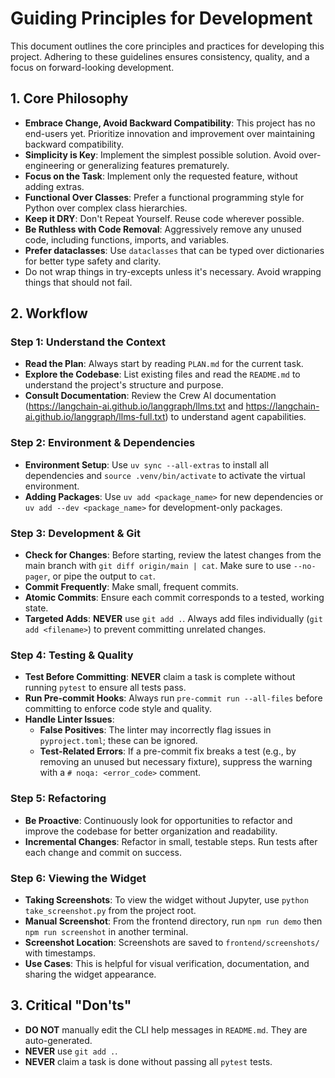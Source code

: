 # Guiding Principles for Development

This document outlines the core principles and practices for developing this project. Adhering to these guidelines ensures consistency, quality, and a focus on forward-looking development.

## 1. Core Philosophy

- **Embrace Change, Avoid Backward Compatibility**: This project has no end-users yet. Prioritize innovation and improvement over maintaining backward compatibility.
- **Simplicity is Key**: Implement the simplest possible solution. Avoid over-engineering or generalizing features prematurely.
- **Focus on the Task**: Implement only the requested feature, without adding extras.
- **Functional Over Classes**: Prefer a functional programming style for Python over complex class hierarchies.
- **Keep it DRY**: Don't Repeat Yourself. Reuse code wherever possible.
- **Be Ruthless with Code Removal**: Aggressively remove any unused code, including functions, imports, and variables.
- **Prefer dataclasses**: Use `dataclasses` that can be typed over dictionaries for better type safety and clarity.
- Do not wrap things in try-excepts unless it's necessary. Avoid wrapping things that should not fail.

## 2. Workflow

### Step 1: Understand the Context

- **Read the Plan**: Always start by reading `PLAN.md` for the current task.
- **Explore the Codebase**: List existing files and read the `README.md` to understand the project's structure and purpose.
- **Consult Documentation**: Review the Crew AI documentation (https://langchain-ai.github.io/langgraph/llms.txt and https://langchain-ai.github.io/langgraph/llms-full.txt) to understand agent capabilities.

### Step 2: Environment & Dependencies

- **Environment Setup**: Use `uv sync --all-extras` to install all dependencies and `source .venv/bin/activate` to activate the virtual environment.
- **Adding Packages**: Use `uv add <package_name>` for new dependencies or `uv add --dev <package_name>` for development-only packages.

### Step 3: Development & Git

- **Check for Changes**: Before starting, review the latest changes from the main branch with `git diff origin/main | cat`. Make sure to use `--no-pager`, or pipe the output to `cat`.
- **Commit Frequently**: Make small, frequent commits.
- **Atomic Commits**: Ensure each commit corresponds to a tested, working state.
- **Targeted Adds**: **NEVER** use `git add .`. Always add files individually (`git add <filename>`) to prevent committing unrelated changes.

### Step 4: Testing & Quality

- **Test Before Committing**: **NEVER** claim a task is complete without running `pytest` to ensure all tests pass.
- **Run Pre-commit Hooks**: Always run `pre-commit run --all-files` before committing to enforce code style and quality.
- **Handle Linter Issues**:
  - **False Positives**: The linter may incorrectly flag issues in `pyproject.toml`; these can be ignored.
  - **Test-Related Errors**: If a pre-commit fix breaks a test (e.g., by removing an unused but necessary fixture), suppress the warning with a `# noqa: <error_code>` comment.

### Step 5: Refactoring

- **Be Proactive**: Continuously look for opportunities to refactor and improve the codebase for better organization and readability.
- **Incremental Changes**: Refactor in small, testable steps. Run tests after each change and commit on success.

### Step 6: Viewing the Widget

- **Taking Screenshots**: To view the widget without Jupyter, use `python take_screenshot.py` from the project root.
- **Manual Screenshot**: From the frontend directory, run `npm run demo` then `npm run screenshot` in another terminal.
- **Screenshot Location**: Screenshots are saved to `frontend/screenshots/` with timestamps.
- **Use Cases**: This is helpful for visual verification, documentation, and sharing the widget appearance.

## 3. Critical "Don'ts"

- **DO NOT** manually edit the CLI help messages in `README.md`. They are auto-generated.
- **NEVER** use `git add .`.
- **NEVER** claim a task is done without passing all `pytest` tests.
